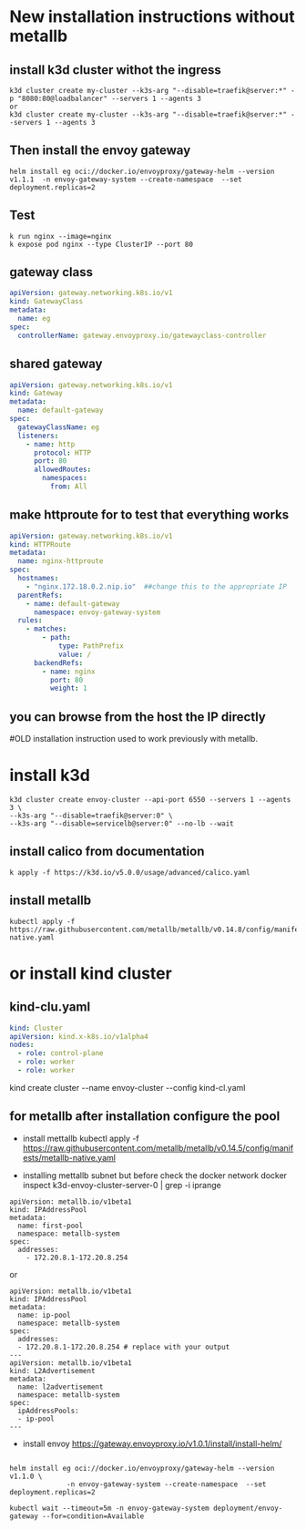 # New installation instructions without metallb
## install k3d cluster withot the ingress
```
k3d cluster create my-cluster --k3s-arg "--disable=traefik@server:*" -p "8080:80@loadbalancer" --servers 1 --agents 3 
or
k3d cluster create my-cluster --k3s-arg "--disable=traefik@server:*" --servers 1 --agents 3 
```
## Then install the envoy gateway
```
helm install eg oci://docker.io/envoyproxy/gateway-helm --version v1.1.1  -n envoy-gateway-system --create-namespace  --set deployment.replicas=2
```
## Test 

```
k run nginx --image=nginx
k expose pod nginx --type ClusterIP --port 80
```
## gateway class

```yaml
apiVersion: gateway.networking.k8s.io/v1
kind: GatewayClass
metadata:
  name: eg
spec:
  controllerName: gateway.envoyproxy.io/gatewayclass-controller
```

## shared gateway

```yaml
apiVersion: gateway.networking.k8s.io/v1
kind: Gateway
metadata:
  name: default-gateway
spec:
  gatewayClassName: eg
  listeners:
    - name: http
      protocol: HTTP
      port: 80
      allowedRoutes:
        namespaces:
          from: All
```

## make httproute for to test that everything works 

```yaml
apiVersion: gateway.networking.k8s.io/v1
kind: HTTPRoute
metadata:
  name: nginx-httproute
spec:
  hostnames:
    - "nginx.172.18.0.2.nip.io"  ##change this to the appropriate IP
  parentRefs:
    - name: default-gateway
      namespace: envoy-gateway-system
  rules:
    - matches:
        - path:
            type: PathPrefix
            value: /
      backendRefs:
        - name: nginx
          port: 80
          weight: 1
```
## you can browse from the host the IP directly








#OLD installation instruction used to work previously with metallb.
# install k3d

```
k3d cluster create envoy-cluster --api-port 6550 --servers 1 --agents 3 \
--k3s-arg "--disable=traefik@server:0" \
--k3s-arg "--disable=servicelb@server:0" --no-lb --wait
```

## install calico from documentation

```
k apply -f https://k3d.io/v5.0.0/usage/advanced/calico.yaml
```

## install metallb

```
kubectl apply -f https://raw.githubusercontent.com/metallb/metallb/v0.14.8/config/manifests/metallb-native.yaml
```

# or install kind cluster

## kind-clu.yaml

```yaml
kind: Cluster
apiVersion: kind.x-k8s.io/v1alpha4
nodes:
  - role: control-plane
  - role: worker
  - role: worker
```

kind create cluster --name envoy-cluster --config kind-cl.yaml

## for metallb after installation configure the pool

- install mettallb
  kubectl apply -f https://raw.githubusercontent.com/metallb/metallb/v0.14.5/config/manifests/metallb-native.yaml

- installing mettallb subnet but before check the docker network
  docker inspect k3d-envoy-cluster-server-0 | grep -i iprange

```
apiVersion: metallb.io/v1beta1
kind: IPAddressPool
metadata:
  name: first-pool
  namespace: metallb-system
spec:
  addresses:
    - 172.20.8.1-172.20.8.254

```

or

```
apiVersion: metallb.io/v1beta1
kind: IPAddressPool
metadata:
  name: ip-pool
  namespace: metallb-system
spec:
  addresses:
  - 172.20.8.1-172.20.8.254 # replace with your output
---
apiVersion: metallb.io/v1beta1
kind: L2Advertisement
metadata:
  name: l2advertisement
  namespace: metallb-system
spec:
  ipAddressPools:
  - ip-pool
---
```

- install envoy
  https://gateway.envoyproxy.io/v1.0.1/install/install-helm/

```

helm install eg oci://docker.io/envoyproxy/gateway-helm --version v1.1.0 \
              -n envoy-gateway-system --create-namespace  --set deployment.replicas=2

kubectl wait --timeout=5m -n envoy-gateway-system deployment/envoy-gateway --for=condition=Available


```
